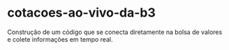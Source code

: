 # cotacoes-ao-vivo-da-b3
Construção de um código que se conecta diretamente na bolsa de valores e colete informações em tempo real.
